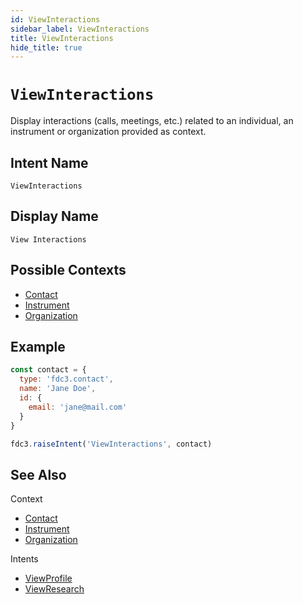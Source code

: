 ```yaml
---
id: ViewInteractions
sidebar_label: ViewInteractions
title: ViewInteractions
hide_title: true
---
```

# `ViewInteractions`

Display interactions (calls, meetings, etc.) related to an individual, an instrument or organization provided as context.

## Intent Name

`ViewInteractions`

## Display Name

`View Interactions`

## Possible Contexts

- [Contact](../../context/ref/Contact)
- [Instrument](../../context/ref/Instrument)
- [Organization](../../context/ref/Organization)

## Example

```js
const contact = {
  type: 'fdc3.contact',
  name: 'Jane Doe',
  id: {
    email: 'jane@mail.com'
  }
}

fdc3.raiseIntent('ViewInteractions', contact)
```

## See Also

Context

- [Contact](../../context/ref/Contact)
- [Instrument](../../context/ref/Instrument)
- [Organization](../../context/ref/Organization)

Intents

- [ViewProfile](ViewProfile)
- [ViewResearch](ViewResearch)

